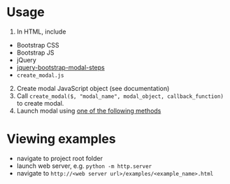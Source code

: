 # Usage
1. In HTML, include
  - Bootstrap CSS
  - Bootstrap JS
  - jQuery
  - [jquery-bootstrap-modal-steps](https://github.com/orige/jquery-bootstrap-modal-steps)
  - `create_modal.js`
2. Create modal JavaScript object (see documentation)
3. Call `create_modal($, "modal_name", modal_object, callback_function)` to create modal.
4. Launch modal using [one of the following methods](http://getbootstrap.com/javascript/#modals-usage)

# Viewing examples
- navigate to project root folder
- launch web server, e.g. `python -m http.server`
- navigate to `http://<web server url>/examples/<example_name>.html`
